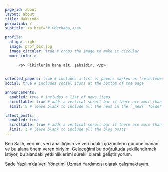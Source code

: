 ```yaml
---
page_id: about
layout: about
title: Hakkımda
permalink: /
subtitle: <a href='#'>Merhaba,</a>

profile:
  align: right
  image: prof_pic.jpg
  image_circular: true # crops the image to make it circular
  more_info: >
    
      <p> Fikirlerim bana ait, şahsidir. </p>
    

selected_papers: true # includes a list of papers marked as "selected={true}"
social: true # includes social icons at the bottom of the page

announcements:
  enabled: true # includes a list of news items
  scrollable: true # adds a vertical scroll bar if there are more than 3 news items
  limit: 5 # leave blank to include all the news in the `_news` folder

latest_posts:
  enabled: true
  scrollable: true # adds a vertical scroll bar if there are more than 3 new posts items
  limit: 3 # leave blank to include all the blog posts
---
```


Ben Salih, verinin, veri analitiğinin ve veri odaklı çözümlerin gücüne inanan ve bu alana önem veren biriyim. Geleceğimi bu doğrultuda şekillendirmek istiyor, bu alandaki yetkinliklerimi sürekli olarak geliştiriyorum. 

Sade Yazılım’da Veri Yönetimi Uzman Yardımcısı olarak çalışmaktayım.

